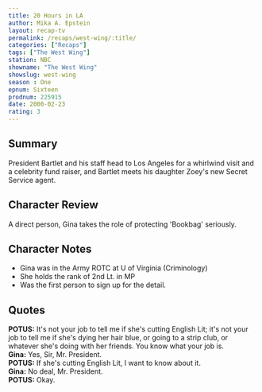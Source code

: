 ```yaml
---
title: 20 Hours in LA
author: Mika A. Epstein
layout: recap-tv
permalink: /recaps/west-wing/:title/
categories: ["Recaps"]
tags: ["The West Wing"]
station: NBC  
showname: "The West Wing"
showslug: west-wing  
season : One
epnum: Sixteen
prodnum: 225915
date: 2000-02-23
rating: 3
---
```


## Summary

President Bartlet and his staff head to Los Angeles for a whirlwind visit and a celebrity fund raiser, and Bartlet meets his daughter Zoey's new Secret Service agent.

## Character Review

A direct person, Gina takes the role of protecting 'Bookbag' seriously.

## Character Notes

* Gina was in the Army ROTC at U of Virginia (Criminology)  
* She holds the rank of 2nd Lt. in MP  
* Was the first person to sign up for the detail.

## Quotes

**POTUS:** It's not your job to tell me if she's cutting English Lit; it's not your job to tell me if she's dying her hair blue, or going to a strip club, or whatever she's doing with her friends. You know what your job is.  
**Gina:** Yes, Sir, Mr. President.  
**POTUS:** If she's cutting English Lit, I want to know about it.  
**Gina:** No deal, Mr. President.  
**POTUS:** Okay.
